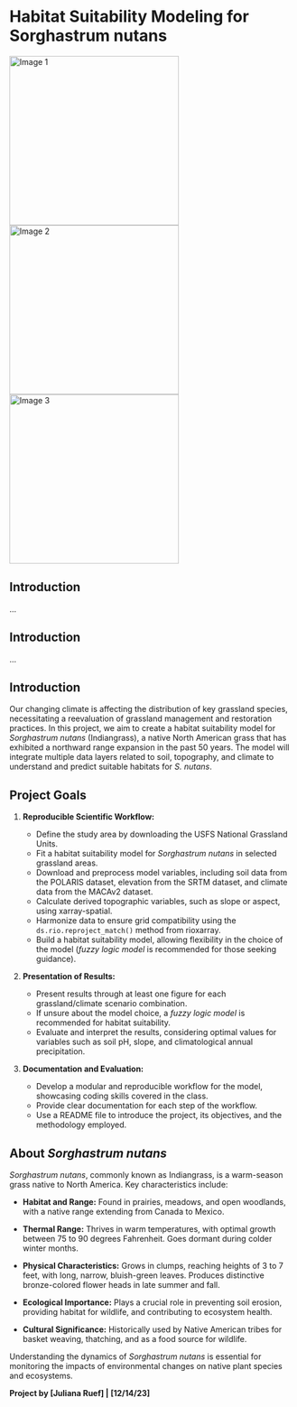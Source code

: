 # Habitat Suitability Modeling for Sorghastrum nutans

<img src="https://cdn.plantatlas.org/img/specimens/USF/32833.jpg" alt="Image 1" width="300"/> <img                                                     src="https://objects.liquidweb.services/images/201409/richard_orr_14913356819_04b763fd74_z.jpg" alt="Image 2" width="300"/> <img src="https://sowwildnatives.com/images/thumbs/0000951_indian-grass-sorghastrum-nutans.jpeg" alt="Image 3" width="300"/>

## Introduction

...

## Introduction

...

## Introduction

Our changing climate is affecting the distribution of key grassland species, necessitating a reevaluation of grassland management and restoration practices. In this project, we aim to create a habitat suitability model for *Sorghastrum nutans* (Indiangrass), a native North American grass that has exhibited a northward range expansion in the past 50 years. The model will integrate multiple data layers related to soil, topography, and climate to understand and predict suitable habitats for *S. nutans*.

## Project Goals

1. **Reproducible Scientific Workflow:**
   - Define the study area by downloading the USFS National Grassland Units.
   - Fit a habitat suitability model for *Sorghastrum nutans* in selected grassland areas.
   - Download and preprocess model variables, including soil data from the POLARIS dataset, elevation from the SRTM dataset, and climate data from the MACAv2 dataset.
   - Calculate derived topographic variables, such as slope or aspect, using xarray-spatial.
   - Harmonize data to ensure grid compatibility using the `ds.rio.reproject_match()` method from rioxarray.
   - Build a habitat suitability model, allowing flexibility in the choice of the model (*fuzzy logic model* is recommended for those seeking guidance).

2. **Presentation of Results:**
   - Present results through at least one figure for each grassland/climate scenario combination.
   - If unsure about the model choice, a *fuzzy logic model* is recommended for habitat suitability.
   - Evaluate and interpret the results, considering optimal values for variables such as soil pH, slope, and climatological annual precipitation.

3. **Documentation and Evaluation:**
   - Develop a modular and reproducible workflow for the model, showcasing coding skills covered in the class.
   - Provide clear documentation for each step of the workflow.
   - Use a README file to introduce the project, its objectives, and the methodology employed.

## About *Sorghastrum nutans*

*Sorghastrum nutans*, commonly known as Indiangrass, is a warm-season grass native to North America. Key characteristics include:

- **Habitat and Range:** Found in prairies, meadows, and open woodlands, with a native range extending from Canada to Mexico.
  
- **Thermal Range:** Thrives in warm temperatures, with optimal growth between 75 to 90 degrees Fahrenheit. Goes dormant during colder winter months.

- **Physical Characteristics:** Grows in clumps, reaching heights of 3 to 7 feet, with long, narrow, bluish-green leaves. Produces distinctive bronze-colored flower heads in late summer and fall.

- **Ecological Importance:** Plays a crucial role in preventing soil erosion, providing habitat for wildlife, and contributing to ecosystem health.

- **Cultural Significance:** Historically used by Native American tribes for basket weaving, thatching, and as a food source for wildlife.

Understanding the dynamics of *Sorghastrum nutans* is essential for monitoring the impacts of environmental changes on native plant species and ecosystems.

**Project by [Juliana Ruef] | [12/14/23]**


